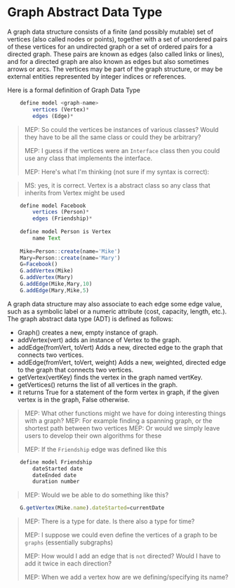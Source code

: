 # Graph Abstract Data Type

A graph data structure consists of a finite (and possibly mutable) set of vertices (also called nodes or points), together with a set of unordered pairs of these vertices for an undirected graph or a set of ordered pairs for a directed graph. These pairs are known as edges (also called links or lines), and for a directed graph are also known as edges but also sometimes arrows or arcs. The vertices may be part of the graph structure, or may be external entities represented by integer indices or references.

Here is a formal definition of Graph Data Type 

```js
    define model <graph-name> 
        vertices (Vertex)*
        edges (Edge)*
```

>MEP: So could the vertices be instances of various classes? Would they have to be all the same class or could they be arbitrary?
>
>MEP: I guess if the vertices were an `Interface` class then you could use any class that implements the interface.
>
>MEP: Here's what I'm thinking (not sure if my syntax is correct):

>MS: yes, it is correct. Vertex is a abstract class so any class that inherits from Vertex might be used
```js
    define model Facebook 
        vertices (Person)*
        edges (Friendship)*
        
    define model Person is Vertex
        name Text
        
    Mike=Person::create(name='Mike')  
    Mary=Person::create(name='Mary') 
    G=Facebook()
    G.addVertex(Mike)
    G.addVertex(Mary)
    G.addEdge(Mike,Mary,10)
    G.addEdge(Mary,Mike,5)
```
A graph data structure may also associate to each edge some edge value, such as a symbolic label or a numeric attribute (cost, capacity, length, etc.).
The graph abstract data type (ADT) is defined as follows:

- Graph() creates a new, empty instance of graph.
- addVertex(vert) adds an instance of Vertex to the graph.
- addEdge(fromVert, toVert) Adds a new, directed edge to the graph that connects two vertices.
- addEdge(fromVert, toVert, weight) Adds a new, weighted, directed edge to the graph that connects two vertices.
- getVertex(vertKey) finds the vertex in the graph named vertKey.
- getVertices() returns the list of all vertices in the graph.
- it returns True for a statement of the form vertex in graph, if the given vertex is in the graph, False otherwise.

>MEP: What other functions might we have for doing interesting things with a graph?
>MEP: For example finding a spanning graph, or the shortest path between two vertices
>MEP: Or would we simply leave users to develop their own algorithms for these
>
>MEP: If the `Friendship` edge was defined like this
```js
    define model Friendship 
        dateStarted date
        dateEnded date
        duration number
```

>MEP: Would we be able to do something like this?
```js
    G.getVertex(Mike.name).dateStarted=currentDate
```

>MEP: There is a type for date. Is there also a type for time?
>
>MEP: I suppose we could even define the vertices of a graph to be `graphs` (essentially subgraphs)
>
>MEP: How would I add an edge that is `not` directed? Would I have to add it twice in each direction?
>
>MEP: When we add a vertex how are we defining/specifying its name?
